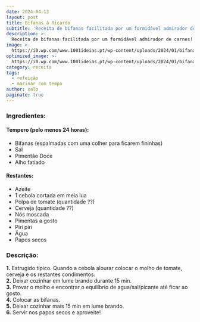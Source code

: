```yaml
---
date: 2024-04-13
layout: post
title: Bifanas à Ricardo
subtitle: 'Receita de bifanas facilitada por um formidável admirador de carnes!'
description: >-
  Receita de bifanas facilitada por um formidável admirador de carnes!
image: >-
  https://i0.wp.com/www.1001ideias.pt/wp-content/uploads/2024/01/bifana_moda_do_porto.jpg?fit=1200%2C660&ssl=1
optimized_image: >-
  https://i0.wp.com/www.1001ideias.pt/wp-content/uploads/2024/01/bifana_moda_do_porto.jpg?fit=1200%2C660&ssl=1
category: receita
tags:
  - refeição
  - marinar com tempo
author: xalo
paginate: true
---
```


### Ingredientes:
#### Tempero (pelo menos 24 horas):  
* Bifanas (espalmadas com uma colher para ficarem fininhas)  
* Sal  
* Pimentão Doce  
* Alho fatiado  

#### Restantes:  

* Azeite  
* 1 cebola cortada em meia lua  
* Polpa de tomate (quantidade ??)  
* Cerveja (quantidade ??)  
* Nós moscada  
* Pimentas a gosto  
* Piri piri  
* Água  
* Papos secos  

### Descrição:  

**1.** Estrugido típico. Quando a cebola alourar colocar o molho de tomate, cerveja e os restantes condimentos.  
**2.** Deixar cozinhar em lume brando durante 15 min.  
**3.** Provar o molho e encontrar o equilíbrio de agua/sal/picante até ficar ao gosto.  
**4.** Colocar as bifanas.  
**5.** Deixar cozinhar mais 15 min em lume brando.  
**6.** Servir nos papos secos e aproveite!  
